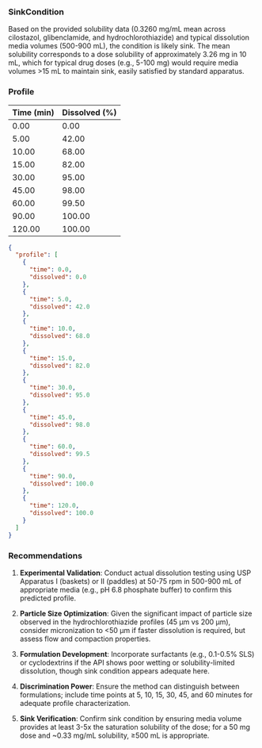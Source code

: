 ### SinkCondition
Based on the provided solubility data (0.3260 mg/mL mean across cilostazol, glibenclamide, and hydrochlorothiazide) and typical dissolution media volumes (500-900 mL), the condition is likely sink. The mean solubility corresponds to a dose solubility of approximately 3.26 mg in 10 mL, which for typical drug doses (e.g., 5-100 mg) would require media volumes >15 mL to maintain sink, easily satisfied by standard apparatus.

### Profile
| Time (min) | Dissolved (%) |
|------------|----------------|
| 0.00 | 0.00 |
| 5.00 | 42.00 |
| 10.00 | 68.00 |
| 15.00 | 82.00 |
| 30.00 | 95.00 |
| 45.00 | 98.00 |
| 60.00 | 99.50 |
| 90.00 | 100.00 |
| 120.00 | 100.00 |

```json
{
  "profile": [
    {
      "time": 0.0,
      "dissolved": 0.0
    },
    {
      "time": 5.0,
      "dissolved": 42.0
    },
    {
      "time": 10.0,
      "dissolved": 68.0
    },
    {
      "time": 15.0,
      "dissolved": 82.0
    },
    {
      "time": 30.0,
      "dissolved": 95.0
    },
    {
      "time": 45.0,
      "dissolved": 98.0
    },
    {
      "time": 60.0,
      "dissolved": 99.5
    },
    {
      "time": 90.0,
      "dissolved": 100.0
    },
    {
      "time": 120.0,
      "dissolved": 100.0
    }
  ]
}
```

### Recommendations
1. **Experimental Validation**: Conduct actual dissolution testing using USP Apparatus I (baskets) or II (paddles) at 50-75 rpm in 500-900 mL of appropriate media (e.g., pH 6.8 phosphate buffer) to confirm this predicted profile.

2. **Particle Size Optimization**: Given the significant impact of particle size observed in the hydrochlorothiazide profiles (45 μm vs 200 μm), consider micronization to <50 μm if faster dissolution is required, but assess flow and compaction properties.

3. **Formulation Development**: Incorporate surfactants (e.g., 0.1-0.5% SLS) or cyclodextrins if the API shows poor wetting or solubility-limited dissolution, though sink condition appears adequate here.

4. **Discrimination Power**: Ensure the method can distinguish between formulations; include time points at 5, 10, 15, 30, 45, and 60 minutes for adequate profile characterization.

5. **Sink Verification**: Confirm sink condition by ensuring media volume provides at least 3-5x the saturation solubility of the dose; for a 50 mg dose and ~0.33 mg/mL solubility, ≥500 mL is appropriate.